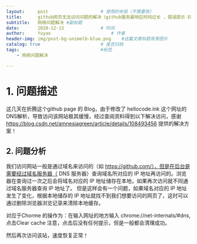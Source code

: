 ```yaml
---
layout:     post   				    # 使用的布局（不需要改）
title:      github网页无法访问问题的解决（github服务器响应时间过长 ，错误提示 ERR_CONNECTION_TIMED_OUT） 	# 标题 
subtitle:   网络问题解决 #副标题
date:       2020-12-13				# 时间
author:     Yuyao 						# 作者
header-img: img/post-bg-unimelb-blue.png 	#这篇文章标题背景图片
catalog: true 						# 是否归档
tags:								#标签
    - 网络问题解决

---
```


# 1. 问题描述

这几天在折腾这个github page 的 Blog，由于修改了 hellocode.ink 这个网址的 DNS解析，导致访问该网站极其缓慢，经过查阅资料得到以下解决访问，感谢 https://blog.csdn.net/amnesiagreen/article/details/108493456 提供的解决方案！

## 2. 问题分析

我们访问网站一般是通过域名来访问的（如 https://github.com/），但是在后台是需要经过域名服务器（ DNS 服务器）查询域名所对应的 IP 地址再访问的。浏览器在查询过一次之后会将域名对应的 IP 地址储存在本地，如果再次访问就不同通过域名服务器查询 IP 地址了。
但是这样会有一个问题，如果域名对应的 IP 地址发生了变化，根据本地储存的 IP 地址就找不到我们想要访问的网页了，这时可以通过删除浏览器浏览记录来清除本地缓存。

对应于Chorme 的操作为：在输入网址的地方输入 chrome://net-internals/#dns,点击Clear cache 
注意，点击后没有任何提示，但是一般都会清理成功。
  
然后再次访问该站，速度恢复正常！
